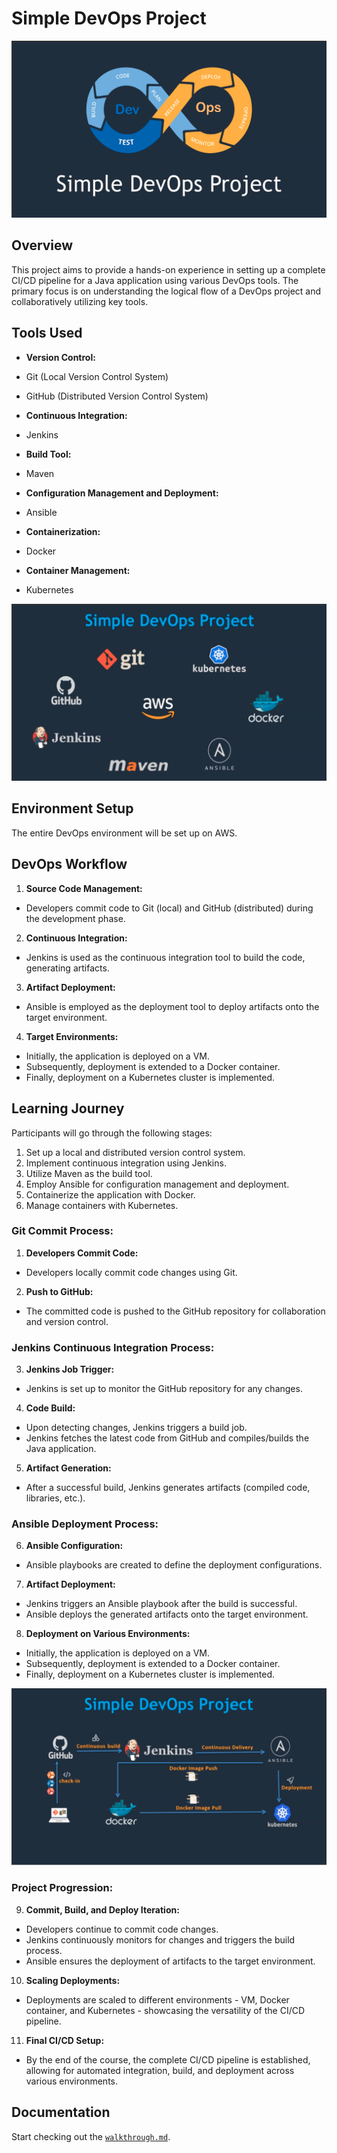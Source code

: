 # Simple DevOps Project
![Simple DevOps Project](./images/simple_devops_project.png)
## Overview

This project aims to provide a hands-on experience in setting up a complete CI/CD pipeline for a Java application using
various DevOps tools. The primary focus is on understanding the logical flow of a DevOps project and collaboratively
utilizing key tools.

## Tools Used

- **Version Control:**
- Git (Local Version Control System)
- GitHub (Distributed Version Control System)

- **Continuous Integration:**
- Jenkins

- **Build Tool:**
- Maven

- **Configuration Management and Deployment:**
- Ansible

- **Containerization:**
- Docker

- **Container Management:**
- Kubernetes

![Simple DevOps Project](./images/tools_project.png)

## Environment Setup

The entire DevOps environment will be set up on AWS.

## DevOps Workflow

1. **Source Code Management:**

- Developers commit code to Git (local) and GitHub (distributed) during the development phase.

2. **Continuous Integration:**

- Jenkins is used as the continuous integration tool to build the code, generating artifacts.

3. **Artifact Deployment:**

- Ansible is employed as the deployment tool to deploy artifacts onto the target environment.

4. **Target Environments:**

- Initially, the application is deployed on a VM.
- Subsequently, deployment is extended to a Docker container.
- Finally, deployment on a Kubernetes cluster is implemented.

## Learning Journey

Participants will go through the following stages:

1. Set up a local and distributed version control system.
2. Implement continuous integration using Jenkins.
3. Utilize Maven as the build tool.
4. Employ Ansible for configuration management and deployment.
5. Containerize the application with Docker.
6. Manage containers with Kubernetes.

### Git Commit Process:

1. **Developers Commit Code:**
- Developers locally commit code changes using Git.

2. **Push to GitHub:**
- The committed code is pushed to the GitHub repository for collaboration and version control.

### Jenkins Continuous Integration Process:

3. **Jenkins Job Trigger:**
- Jenkins is set up to monitor the GitHub repository for any changes.

4. **Code Build:**
- Upon detecting changes, Jenkins triggers a build job.
- Jenkins fetches the latest code from GitHub and compiles/builds the Java application.

5. **Artifact Generation:**
- After a successful build, Jenkins generates artifacts (compiled code, libraries, etc.).

### Ansible Deployment Process:

6. **Ansible Configuration:**
- Ansible playbooks are created to define the deployment configurations.

7. **Artifact Deployment:**
- Jenkins triggers an Ansible playbook after the build is successful.
- Ansible deploys the generated artifacts onto the target environment.

8. **Deployment on Various Environments:**
- Initially, the application is deployed on a VM.
- Subsequently, deployment is extended to a Docker container.
- Finally, deployment on a Kubernetes cluster is implemented.

![Simple DevOps Project](./images/env_setup.png)


### Project Progression:

9. **Commit, Build, and Deploy Iteration:**
- Developers continue to commit code changes.
- Jenkins continuously monitors for changes and triggers the build process.
- Ansible ensures the deployment of artifacts to the target environment.

10. **Scaling Deployments:**
- Deployments are scaled to different environments - VM, Docker container, and Kubernetes - showcasing the
  versatility of the CI/CD pipeline.

11. **Final CI/CD Setup:**
- By the end of the course, the complete CI/CD pipeline is established, allowing for automated integration, build,
  and deployment across various environments.

## Documentation 

Start checking out the [`walkthrough.md`](./documents/walkthrough.md). 